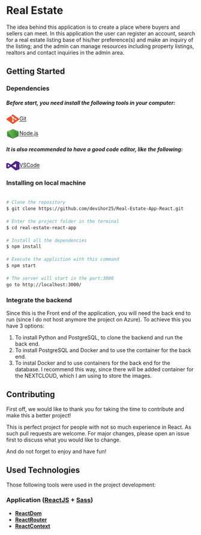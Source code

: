 # Real Estate

The idea behind this application is to create a place where buyers and sellers can meet. In this
application the user can register an account, search for a real estate listing base of his/her
preference(s) and make an inquiry of the listing; and the admin can manage resources including
property listings, realtors and contact inquiries in the admin area.

## Getting Started

### Dependencies

##### Before start, you need install the following tools in your computer:

<img align="center" alt="GIT" height="25" width="35" src="https://raw.githubusercontent.com/devicons/devicon/master/icons/git/git-original.svg" style="max-width:100%;">[Git](https://git-scm.com)</img>

<img align="center" alt="NodeJS" height="25" width="35" src="https://raw.githubusercontent.com/devicons/devicon/master/icons/nodejs/nodejs-original.svg" style="max-width:100%;">[Node.js](https://nodejs.org/en/)</img>

##### It is also recommended to have a good code editor, like the following:

<img align="center" alt="VisualStudioCode" height="25" width="35" src="https://raw.githubusercontent.com/devicons/devicon/master/icons/visualstudio/visualstudio-plain.svg" style="max-width:100%;">[VSCode](https://code.visualstudio.com/)</img>

### Installing on local machine

```bash

# Clone the repository
$ git clone https://github.com/devihor25/Real-Estate-App-React.git

# Enter the project folder in the terminal
$ cd real-estate-react-app

# Install all the dependencies
$ npm install

# Execute the appliction with this command
$ npm start

# The server will start in the port:3000
go to http://localhost:3000/

```
### Integrate the backend

Since this is the Front end of the application, you will need the back end to run (since I do not host anymore the project on Azure).
To achieve this you have 3 options:

1. To install Python and PostgreSQL, to clone the backend and run the back end.
2. To install PostgreSQL and Docker and to use the container for the back end.
3. To instal Docker and to use containers for the back end for the database. I recommend this way, since there will be added
container for the NEXTCLOUD, which I am using to store the images.

## Contributing

First off, we would like to thank you for taking the time to contribute and make this a better
project!

This is perfect project for people with not so much experience in React. As such pull requests are
welcome. For major changes, please open an issue first to discuss what you would like to change. 

And do not forget to enjoy and have fun!

## Used Technologies

Those following tools were used in the project development:

### **Application** ([ReactJS](https://reactjs.org/) + [Sass](https://sass-lang.com/))

-   **[ReactDom](https://reactjs.org/docs/react-dom.html)**
-   **[ReactRouter](https://reactrouter.com/en/main)**
-   **[ReactContext](https://reactjs.org/docs/context.html)**
